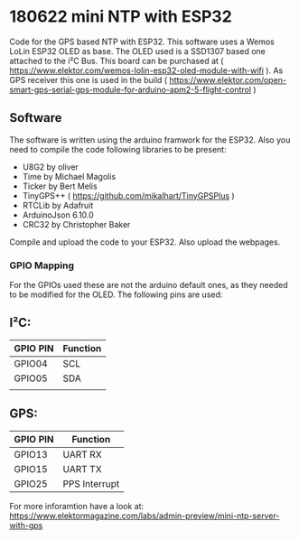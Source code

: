 # 180622 mini NTP with ESP32

Code for the GPS based NTP with ESP32. This software uses a Wemos LoLin ESP32 OLED as base.
The OLED used is a SSD1307 based one attached to the i²C Bus. This board can be purchased 
at ( https://www.elektor.com/wemos-lolin-esp32-oled-module-with-wifi ). As GPS receiver this one is used in the build ( https://www.elektor.com/open-smart-gps-serial-gps-module-for-arduino-apm2-5-flight-control )

## Software 

The software is written using the arduino framwork for the ESP32. Also you need to compile the code following libraries to be present:
 *  U8G2 by oliver
 *  Time by Michael Magolis
 *  Ticker by Bert Melis
 *  TinyGPS++ ( https://github.com/mikalhart/TinyGPSPlus )  
 *  RTCLib by Adafruit
 *  ArduinoJson 6.10.0
 *  CRC32 by Christopher Baker

 Compile and upload the code to your ESP32. Also upload the webpages.

 ### GPIO Mapping
 For the GPIOs used these are not the arduino default ones, as they needed to be modified for the OLED. The following pins are used:

## I²C:
| GPIO PIN  | Function  |
|-----------|-----------|
|  GPIO04   |  SCL      |
|  GPIO05   |  SDA      |
|           |           |

## GPS:
| GPIO PIN  | Function      |
|-----------|---------------|
| GPIO13    | UART RX       |
| GPIO15    | UART TX       |
| GPIO25    | PPS Interrupt |

For more inforamtion have a look at: https://www.elektormagazine.com/labs/admin-preview/mini-ntp-server-with-gps

